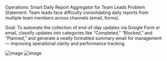 Operations: Smart Daily Report Aggregator for Team Leads 
Problem Statement: Team leads face difficulty consolidating daily reports from multiple team members across channels (email, forms). 

Goal: To automate the collection of end-of-day updates via Google Form or email, classify updates into categories like “Completed,” “Blocked,” and “Planned,” and generate a neatly formatted summary email for management — improving operational clarity and performance tracking.

![image](https://github.com/user-attachments/assets/ae720666-f540-440f-905d-f7bb3f455649)
![image](https://github.com/user-attachments/assets/dd19ce5a-787c-4200-b431-b1f29ed1365d)

